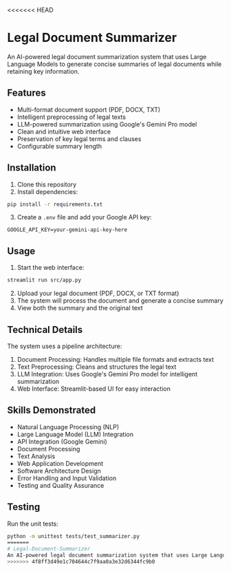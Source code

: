 <<<<<<< HEAD
# Legal Document Summarizer

An AI-powered legal document summarization system that uses Large Language Models to generate concise summaries of legal documents while retaining key information.

## Features

- Multi-format document support (PDF, DOCX, TXT)
- Intelligent preprocessing of legal texts
- LLM-powered summarization using Google's Gemini Pro model
- Clean and intuitive web interface
- Preservation of key legal terms and clauses
- Configurable summary length

## Installation

1. Clone this repository
2. Install dependencies:
```bash
pip install -r requirements.txt
```
3. Create a `.env` file and add your Google API key:
```
GOOGLE_API_KEY=your-gemini-api-key-here
```

## Usage

1. Start the web interface:
```bash
streamlit run src/app.py
```

2. Upload your legal document (PDF, DOCX, or TXT format)
3. The system will process the document and generate a concise summary
4. View both the summary and the original text

## Technical Details

The system uses a pipeline architecture:
1. Document Processing: Handles multiple file formats and extracts text
2. Text Preprocessing: Cleans and structures the legal text
3. LLM Integration: Uses Google's Gemini Pro model for intelligent summarization
4. Web Interface: Streamlit-based UI for easy interaction

## Skills Demonstrated

- Natural Language Processing (NLP)
- Large Language Model (LLM) Integration
- API Integration (Google Gemini)
- Document Processing
- Text Analysis
- Web Application Development
- Software Architecture Design
- Error Handling and Input Validation
- Testing and Quality Assurance

## Testing

Run the unit tests:
```bash
python -m unittest tests/test_summarizer.py
=======
# Legal-Document-Summarizer
An AI-powered legal document summarization system that uses Large Language Models to generate concise summaries of legal documents while retaining key information.
>>>>>>> 4f8ff3d49e1c704644c7f9aa0a3e32d6344fc9b0
